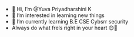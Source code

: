 - 👋 Hi, I’m @Yuva Priyadharshini K
- 👀 I’m interested in learning new things
- 🌱 I’m currently learning B.E CSE Cybsrr security
- Always do what frels right in your heart 😊🩵
<!---
Yuva-kannan/Yuva-kannan is a ✨ special ✨ repository because its `README.md` (this file) appears on your GitHub profile.
You can click the Preview link to take a look at your changes.
--->
